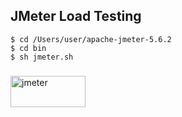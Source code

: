 ## __JMeter Load Testing__

    $ cd /Users/user/apache-jmeter-5.6.2
    $ cd bin
    $ sh jmeter.sh

<h3 align="left"></h3>
<p align="left"> 
<a href="https://jmeter.apache.org/" target="_blank"> <img src="https://jmeter.apache.org/images/logo.svg" alt="jmeter" width="120" height="50"/>